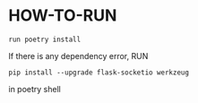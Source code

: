 # HOW-TO-RUN
``
run poetry install
``

If there is any dependency error, RUN 
```
pip install --upgrade flask-socketio werkzeug
```
in poetry shell